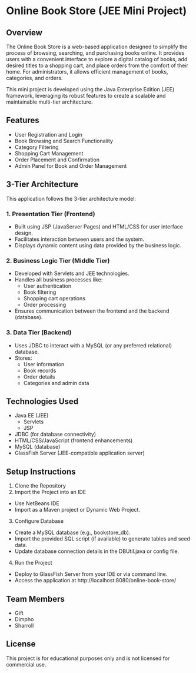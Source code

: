 # Online Book Store (JEE Mini Project)

## Overview

The Online Book Store is a web-based application designed to simplify the process of browsing, searching, and purchasing books online. It provides users with a convenient interface to explore a digital catalog of books, add desired titles to a shopping cart, and place orders from the comfort of their home. For administrators, it allows efficient management of books, categories, and orders.

This mini project is developed using the Java Enterprise Edition (JEE) framework, leveraging its robust features to create a scalable and maintainable multi-tier architecture.

## Features

- User Registration and Login
- Book Browsing and Search Functionality
- Category Filtering
- Shopping Cart Management
- Order Placement and Confirmation
- Admin Panel for Book and Order Management

## 3-Tier Architecture

This application follows the 3-tier architecture model:

### 1. Presentation Tier (Frontend)
- Built using JSP (JavaServer Pages) and HTML/CSS for user interface design.
- Facilitates interaction between users and the system.
- Displays dynamic content using data provided by the business logic.

### 2. Business Logic Tier (Middle Tier)
- Developed with Servlets and JEE technologies.
- Handles all business processes like:
  - User authentication
  - Book filtering
  - Shopping cart operations
  - Order processing
- Ensures communication between the frontend and the backend (database).

### 3. Data Tier (Backend)
- Uses JDBC to interact with a MySQL (or any preferred relational) database.
- Stores:
  - User information
  - Book records
  - Order details
  - Categories and admin data

## Technologies Used

- Java EE (JEE)
  - Servlets
  - JSP
- JDBC (for database connectivity)
- HTML/CSS/JavaScript (frontend enhancements)
- MySQL (database)
- GlassFish Server (JEE-compatible application server)

## Setup Instructions

1. Clone the Repository
2. Import the Project into an IDE
- Use NetBeans IDE
- Import as a Maven project or Dynamic Web Project.

3. Configure Database
- Create a MySQL database (e.g., bookstore_db).
- Import the provided SQL script (if available) to generate tables and seed data.
- Update database connection details in the DBUtil.java or config file.

4. Run the Project
- Deploy to GlassFish Server from your IDE or via command line.
- Access the application at http://localhost:8080/online-book-store/

## Team Members

- Gift
- Dimpho 
- Sharroll

## License

This project is for educational purposes only and is not licensed for commercial use.




